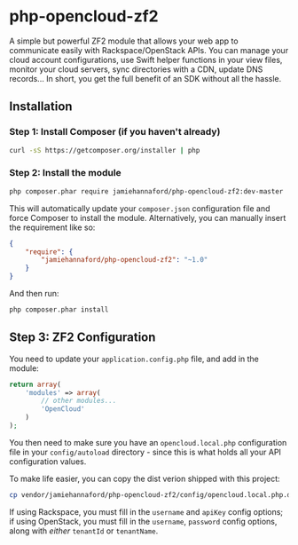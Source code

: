 php-opencloud-zf2
=================

A simple but powerful ZF2 module that allows your web app to communicate easily with Rackspace/OpenStack APIs. You can
manage your cloud account configurations, use Swift helper functions in your view files, monitor your cloud servers, sync
directories with a CDN, update DNS records... In short, you get the full benefit of an SDK without all the hassle.

## Installation

### Step 1: Install Composer (if you haven't already)

```bash
curl -sS https://getcomposer.org/installer | php
```

### Step 2: Install the module

```bash
php composer.phar require jamiehannaford/php-opencloud-zf2:dev-master
```

This will automatically update your `composer.json` configuration file and force Composer to install the module. Alternatively,
you can manually insert the requirement like so:

```json
{
    "require": {
        "jamiehannaford/php-opencloud-zf2": "~1.0"
    }
}
```

And then run:

```bash
php composer.phar install
```

## Step 3: ZF2 Configuration

You need to update your `application.config.php` file, and add in the module:

```php
return array(
    'modules' => array(
        // other modules...
        'OpenCloud'
    )
);
```

You then need to make sure you have an `opencloud.local.php` configuration file in your `config/autoload`
directory - since this is what holds all your API configuration values.

To make life easier, you can copy the dist verion shipped with this project:

```bash
cp vendor/jamiehannaford/php-opencloud-zf2/config/opencloud.local.php.dist config/autoload/opencloud.local.php
```

If using Rackspace, you must fill in the `username` and `apiKey` config options; if using OpenStack, you must fill in
the `username`, `password` config options, along with *either* `tenantId` or `tenantName`.